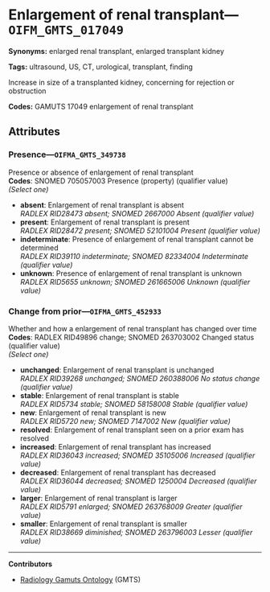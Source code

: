 # Enlargement of renal transplant—`OIFM_GMTS_017049`

**Synonyms:** enlarged renal transplant, enlarged transplant kidney

**Tags:** ultrasound, US, CT, urological, transplant, finding

Increase in size of a transplanted kidney, concerning for rejection or obstruction

**Codes:** GAMUTS 17049 enlargement of renal transplant

## Attributes

### Presence—`OIFMA_GMTS_349738`

Presence or absence of enlargement of renal transplant  
**Codes**: SNOMED 705057003 Presence (property) (qualifier value)  
*(Select one)*

- **absent**: Enlargement of renal transplant is absent  
_RADLEX RID28473 absent; SNOMED 2667000 Absent (qualifier value)_
- **present**: Enlargement of renal transplant is present  
_RADLEX RID28472 present; SNOMED 52101004 Present (qualifier value)_
- **indeterminate**: Presence of enlargement of renal transplant cannot be determined  
_RADLEX RID39110 indeterminate; SNOMED 82334004 Indeterminate (qualifier value)_
- **unknown**: Presence of enlargement of renal transplant is unknown  
_RADLEX RID5655 unknown; SNOMED 261665006 Unknown (qualifier value)_

### Change from prior—`OIFMA_GMTS_452933`

Whether and how a enlargement of renal transplant has changed over time  
**Codes**: RADLEX RID49896 change; SNOMED 263703002 Changed status (qualifier value)  
*(Select one)*

- **unchanged**: Enlargement of renal transplant is unchanged  
_RADLEX RID39268 unchanged; SNOMED 260388006 No status change (qualifier value)_
- **stable**: Enlargement of renal transplant is stable  
_RADLEX RID5734 stable; SNOMED 58158008 Stable (qualifier value)_
- **new**: Enlargement of renal transplant is new  
_RADLEX RID5720 new; SNOMED 7147002 New (qualifier value)_
- **resolved**: Enlargement of renal transplant seen on a prior exam has resolved  
- **increased**: Enlargement of renal transplant has increased  
_RADLEX RID36043 increased; SNOMED 35105006 Increased (qualifier value)_
- **decreased**: Enlargement of renal transplant has decreased  
_RADLEX RID36044 decreased; SNOMED 1250004 Decreased (qualifier value)_
- **larger**: Enlargement of renal transplant is larger  
_RADLEX RID5791 enlarged; SNOMED 263768009 Greater (qualifier value)_
- **smaller**: Enlargement of renal transplant is smaller  
_RADLEX RID38669 diminished; SNOMED 263796003 Lesser (qualifier value)_

---

**Contributors**

- [Radiology Gamuts Ontology](https://gamuts.net/) (GMTS)